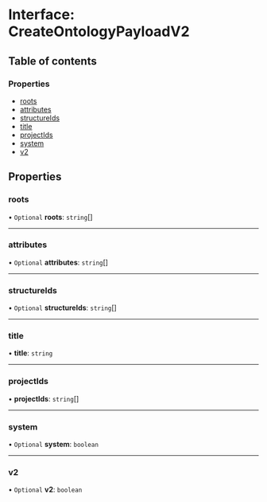 # Interface: CreateOntologyPayloadV2

## Table of contents

### Properties

- [roots](CreateOntologyPayloadV2.md#roots)
- [attributes](CreateOntologyPayloadV2.md#attributes)
- [structureIds](CreateOntologyPayloadV2.md#structureids)
- [title](CreateOntologyPayloadV2.md#title)
- [projectIds](CreateOntologyPayloadV2.md#projectids)
- [system](CreateOntologyPayloadV2.md#system)
- [v2](CreateOntologyPayloadV2.md#v2)

## Properties

### roots

• `Optional` **roots**: `string`[]

___

### attributes

• `Optional` **attributes**: `string`[]

___

### structureIds

• `Optional` **structureIds**: `string`[]

___

### title

• **title**: `string`

___

### projectIds

• **projectIds**: `string`[]

___

### system

• `Optional` **system**: `boolean`

___

### v2

• `Optional` **v2**: `boolean`
